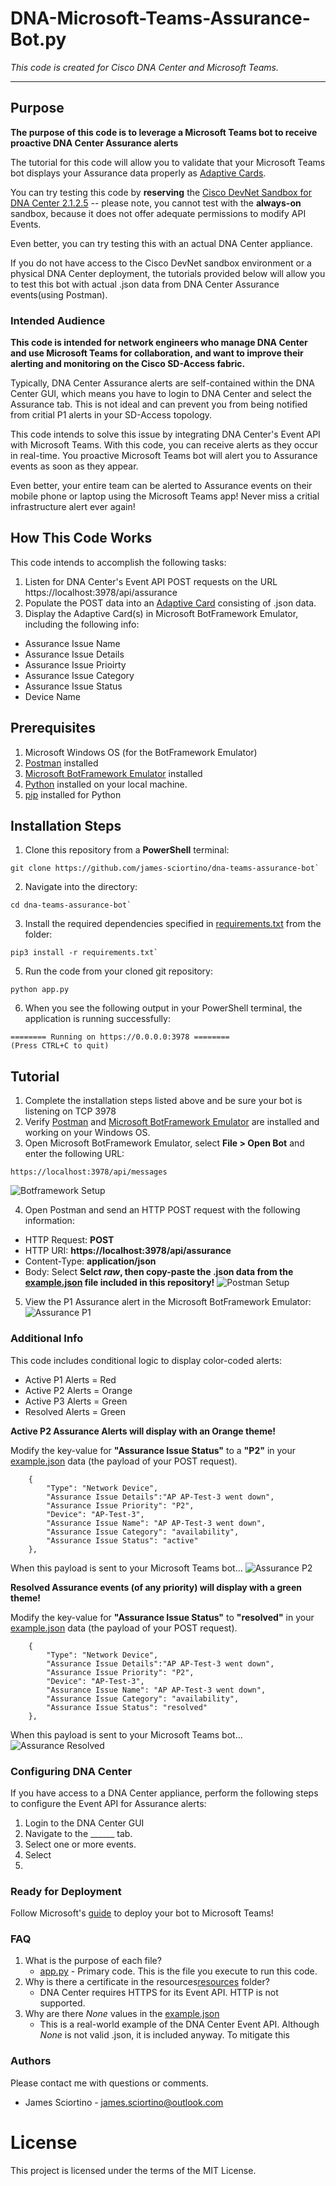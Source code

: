 # DNA-Microsoft-Teams-Assurance-Bot.py

*This code is created for Cisco DNA Center and Microsoft Teams.*

---

## Purpose
**The purpose of this code is to leverage a Microsoft Teams bot to receive proactive DNA Center Assurance alerts**

The tutorial for this code will allow you to validate that your Microsoft Teams bot displays your Assurance data properly as [Adaptive Cards](https://adaptivecards.io/).

You can try testing this code by **reserving** the [Cisco DevNet Sandbox for DNA Center 2.1.2.5](https://devnetsandbox.cisco.com/) -- please note, you cannot test with the **always-on** sandbox, because it does not offer adequate permissions to modify API Events.

Even better, you can try testing this with an actual DNA Center appliance.

If you do not have access to the Cisco DevNet sandbox environment or a physical DNA Center deployment, the tutorials provided below will allow you to test this bot with actual .json data from DNA Center Assurance events(using Postman).

### Intended Audience
**This code is intended for network engineers who manage DNA Center and use Microsoft Teams for collaboration, and want to improve their alerting and monitoring on the Cisco SD-Access fabric.**

Typically, DNA Center Assurance alerts are self-contained within the DNA Center GUI, which means you have to login to DNA Center and select the Assurance tab. This is not ideal and can prevent you from being notified from critial P1 alerts in your SD-Access topology.

This code intends to solve this issue by integrating DNA Center's Event API with Microsoft Teams. With this code, you can receive alerts as they occur in real-time. You proactive Microsoft Teams bot will alert you to Assurance events as soon as they appear.

Even better, your entire team can be alerted to Assurance events on their mobile phone or laptop using the Microsoft Teams app! Never miss a critial infrastructure alert ever again!

## How This Code Works
This code intends to accomplish the following tasks:
1. Listen for DNA Center's Event API POST requests on the URL https://localhost:3978/api/assurance
2. Populate the POST data into an [Adaptive Card](https://adaptivecards.io/) consisting of .json data.
3. Display the Adaptive Card(s) in Microsoft BotFramework Emulator, including the following info:
* Assurance Issue Name
* Assurance Issue Details
* Assurance Issue Prioirty
* Assurance Issue Category
* Assurance Issue Status
* Device Name

## Prerequisites
1. Microsoft Windows OS (for the BotFramework Emulator)
2. [Postman](https://www.postman.com/downloads/) installed
3. [Microsoft BotFramework Emulator](https://github.com/microsoft/BotFramework-Emulator) installed
4. [Python](https://www.python.org/downloads/) installed on your local machine.
5. [pip](https://packaging.python.org/tutorials/installing-packages/) installed for Python

## Installation Steps
1. Clone this repository from a **PowerShell** terminal:
```console
git clone https://github.com/james-sciortino/dna-teams-assurance-bot`
```
2. Navigate into the directory:
```console
cd dna-teams-assurance-bot`
```
3. Install the required dependencies specified in [requirements.txt](requirements.txt) from the <dna-get-interface-report> folder:
```console
pip3 install -r requirements.txt`
```
5. Run the code from your cloned git repository:
```console
python app.py
```
6. When you see the following output in your PowerShell terminal, the application is running successfully:
```console
======== Running on https://0.0.0.0:3978 ========
(Press CTRL+C to quit)
```

## Tutorial
1. Complete the installation steps listed above and be sure your bot is listening on TCP 3978
2. Verify [Postman](https://www.postman.com/downloads/) and [Microsoft BotFramework Emulator](https://github.com/microsoft/BotFramework-Emulator) are installed and working on your Windows OS.
3. Open Microsoft BotFramework Emulator, select **File > Open Bot** and enter the following URL:
```console
https://localhost:3978/api/messages
```
![Botframework Setup](images/BotFramework.gif "Botframework Setup")

4. Open Postman and send an HTTP POST request with the following information:
* HTTP Request: **POST**
* HTTP URI: **https://localhost:3978/api/assurance**
* Content-Type: **application/json**
* Body: Select **Selct *raw*, then copy-paste the .json data from the [example.json](resources/example.json) file included in this repository!**
![Postman Setup](images/Postman.gif "Postman Setup")

5. View the P1 Assurance alert in the Microsoft BotFramework Emulator:
![Assurance P1](images/Assurance-P1.gif "Assurance P1")

### Additional Info
This code includes conditional logic to display color-coded alerts:
* Active P1 Alerts = Red
* Active P2 Alerts = Orange
* Active P3 Alerts = Green
* Resolved Alerts = Green

**Active P2 Assurance Alerts will display with an Orange theme!**

Modify the key-value for **"Assurance Issue Status"** to a **"P2"** in your [example.json](resources/example.json) data (the payload of your POST request).
```console
    {
        "Type": "Network Device", 
        "Assurance Issue Details":"AP AP-Test-3 went down", 
        "Assurance Issue Priority": "P2", 
        "Device": "AP-Test-3", 
        "Assurance Issue Name": "AP AP-Test-3 went down", 
        "Assurance Issue Category": "availability", 
        "Assurance Issue Status": "active"
    },             
```
When this payload is sent to your Microsoft Teams bot...
![Assurance P2](images/Assurance-P2.gif "Assurance P2")

**Resolved Assurance events (of any priority) will display with a green theme!**

Modify the key-value for **"Assurance Issue Status"** to **"resolved"** in your [example.json](resources/example.json) data (the payload of your POST request).
```console
    {
        "Type": "Network Device", 
        "Assurance Issue Details":"AP AP-Test-3 went down", 
        "Assurance Issue Priority": "P2", 
        "Device": "AP-Test-3", 
        "Assurance Issue Name": "AP AP-Test-3 went down", 
        "Assurance Issue Category": "availability", 
        "Assurance Issue Status": "resolved"
    },             
```
When this payload is sent to your Microsoft Teams bot...
![Assurance Resolved](images/Assurance-Resolved.gif "Assurance Resolved")

### Configuring DNA Center
If you have access to a DNA Center appliance, perform the following steps to configure the Event API for Assurance alerts:

1. Login to the DNA Center GUI
2. Navigate to the ______ tab.
3. Select one or more events.
4. Select
5. 

### Ready for Deployment
Follow Microsoft's [guide](https://docs.microsoft.com/en-us/microsoftteams/platform/get-started/first-app-bot?tabs=vscode) to deploy your bot to Microsoft Teams!

### FAQ 
1. What is the purpose of each file?
    - [app.py](app.py) -  Primary code. This is the file you execute to run this code.
2. Why is there a certificate in the resources[resources](resources/) folder?
    - DNA Center requires HTTPS for its Event API. HTTP is not supported.
3. Why are there *None* values in the [example.json](resources/example.json)
    - This is a real-world example of the DNA Center Event API. Although *None* is not valid .json, it is included anyway. To mitigate this
 

### Authors
Please contact me with questions or comments.
- James Sciortino - james.sciortino@outlook.com

# License
This project is licensed under the terms of the MIT License.
